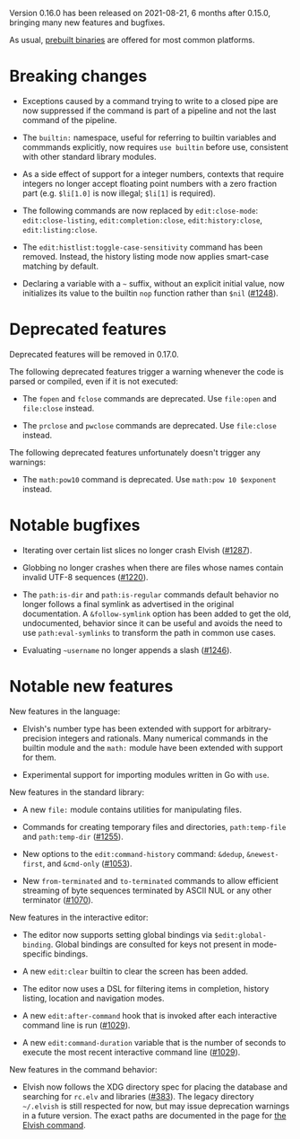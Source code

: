 Version 0.16.0 has been released on 2021-08-21, 6 months after 0.15.0, bringing
many new features and bugfixes.

As usual, [prebuilt binaries](https://elv.sh/get) are offered for most common
platforms.

# Breaking changes

-   Exceptions caused by a command trying to write to a closed pipe are now
    suppressed if the command is part of a pipeline and not the last command of
    the pipeline.

-   The `builtin:` namespace, useful for referring to builtin variables and
    commmands explicitly, now requires `use builtin` before use, consistent with
    other standard library modules.

-   As a side effect of support for a integer numbers, contexts that require
    integers no longer accept floating point numbers with a zero fraction part
    (e.g. `$li[1.0]` is now illegal; `$li[1]` is required).

-   The following commands are now replaced by `edit:close-mode`:
    `edit:close-listing`, `edit:completion:close`, `edit:history:close`,
    `edit:listing:close`.

-   The `edit:histlist:toggle-case-sensitivity` command has been removed.
    Instead, the history listing mode now applies smart-case matching by
    default.

-   Declaring a variable with a `~` suffix, without an explicit initial value,
    now initializes its value to the builtin `nop` function rather than `$nil`
    ([#1248](https://b.elv.sh/1248)).

# Deprecated features

Deprecated features will be removed in 0.17.0.

The following deprecated features trigger a warning whenever the code is parsed
or compiled, even if it is not executed:

-   The `fopen` and `fclose` commands are deprecated. Use `file:open` and
    `file:close` instead.

-   The `prclose` and `pwclose` commands are deprecated. Use `file:close`
    instead.

The following deprecated features unfortunately doesn't trigger any warnings:

-   The `math:pow10` command is deprecated. Use `math:pow 10 $exponent` instead.

# Notable bugfixes

-   Iterating over certain list slices no longer crash Elvish
    ([#1287](https://b.elv.sh/1287)).

-   Globbing no longer crashes when there are files whose names contain invalid
    UTF-8 sequences ([#1220](https://b.elv.sh/1220)).

-   The `path:is-dir` and `path:is-regular` commands default behavior no longer
    follows a final symlink as advertised in the original documentation. A
    `&follow-symlink` option has been added to get the old, undocumented,
    behavior since it can be useful and avoids the need to use
    `path:eval-symlinks` to transform the path in common use cases.

*   Evaluating `~username` no longer appends a slash
    ([#1246](https://b.elv.sh/1246)).

# Notable new features

New features in the language:

-   Elvish's number type has been extended with support for arbitrary-precision
    integers and rationals. Many numerical commands in the builtin module and
    the `math:` module have been extended with support for them.

-   Experimental support for importing modules written in Go with `use`.

New features in the standard library:

-   A new `file:` module contains utilities for manipulating files.

-   Commands for creating temporary files and directories, `path:temp-file` and
    `path:temp-dir` ([#1255](https://b.elv.sh/1255)).

-   New options to the `edit:command-history` command: `&dedup`,
    `&newest-first`, and `&cmd-only` ([#1053](https://b.elv.sh/1053)).

-   New `from-terminated` and `to-terminated` commands to allow efficient
    streaming of byte sequences terminated by ASCII NUL or any other terminator
    ([#1070](https://b.elv.sh/1070)).

New features in the interactive editor:

-   The editor now supports setting global bindings via `$edit:global-binding`.
    Global bindings are consulted for keys not present in mode-specific
    bindings.

-   A new `edit:clear` builtin to clear the screen has been added.

-   The editor now uses a DSL for filtering items in completion, history
    listing, location and navigation modes.

-   A new `edit:after-command` hook that is invoked after each interactive
    command line is run ([#1029](https://b.elv.sh/1029)).

-   A new `edit:command-duration` variable that is the number of seconds to
    execute the most recent interactive command line
    ([#1029](https://b.elv.sh/1029)).

New features in the command behavior:

-   Elvish now follows the XDG directory spec for placing the database and
    searching for `rc.elv` and libraries ([#383](https://b.elv.sh/383)). The
    legacy directory `~/.elvish` is still respected for now, but may issue
    deprecation warnings in a future version. The exact paths are documented in
    the page for [the Elvish command](https://elv.sh/ref/command.html).
